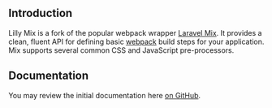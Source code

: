 
## Introduction

Lilly Mix is a fork of the popular webpack wrapper [Laravel Mix](https://github.com/JeffreyWay/laravel-mix). It provides a clean, fluent API for defining basic [webpack](http://github.com/webpack/webpack) build steps for your application. Mix supports several common CSS and JavaScript pre-processors.

## Documentation

You may review the initial documentation here [on GitHub](https://github.com/SamStenton/lilly-mix/tree/master/docs#readme).


